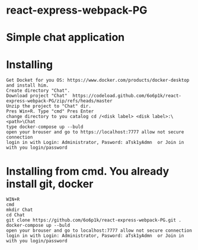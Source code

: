 # react-express-webpack-PG
# Simple chat application
# Installing 
    Get Docket for you OS: https://www.docker.com/products/docker-desktop and install him.
    Create directory "Chat".
    Download project "Chat"  https://codeload.github.com/6o6p1k/react-express-webpack-PG/zip/refs/heads/master 
    Unzip the project to "Chat" dir.
    Pres Win+R. Type "cmd" Pres Enter
    change directory to you catalog cd /<disk label> <disk label>:\<path>\Chat
    type docker-compose up --buld
    open your brouser and go to https://localhost:7777 allow not secure connection
    login in with Login: Administrator, Pasword: aTsk1yAdmn  or Join in with you login/password    
    
# Installing from cmd. You already install git, docker 
    WIN+R 
    cmd
    mkdir Chat
    cd Chat
    git clone https://github.com/6o6p1k/react-express-webpack-PG.git .
    docker-compose up --buld
    open your brouser and go to localhost:7777 allow not secure connection
    login in with Login: Administrator, Pasword: aTsk1yAdmn  or Join in with you login/password
